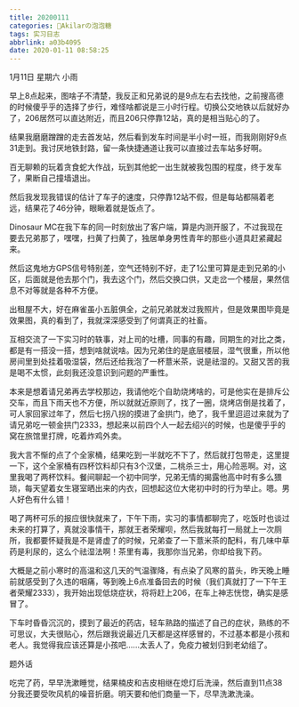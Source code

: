 ```yaml
---
title: 20200111
categories: 🍬Akilarの泡泡糖
tags: 实习日志
abbrlink: a03b4095
date: 2020-01-11 08:58:25
---
```

1月11日 星期六 小雨

早上8点起来，图啥子不清楚，我反正和兄弟说的是9点左右去找他，之前搜高德的时候傻乎乎的选择了步行，难怪啥都说是三小时行程。切换公交地铁以后就好办了，206居然可以直达附近，而且206只停靠12站，真的是相当贴心的了。

结果我磨磨蹭蹭的走去首发站，然后看到发车时间是半小时一班，而我刚刚好9点31走到。我讨厌地铁封路，留一条快捷通道让我可以直接过去车站多好啊。

百无聊赖的玩着贪食蛇大作战，玩到其他蛇一出生就被我包围的程度，终于发车了，果断自己撞墙退出。

然后我发现我错误的估计了车子的速度，只停靠12站不假，但是每站都隔着老远，结果花了46分钟，眼瞅着就是饭点了。

Dinosaur MC在我下车的同一时刻放出了客户端，算是内测开服了，不过我现在要去兄弟那了，嘿嘿，扫黄了扫黄了，独居单身男性青年的那些小道具赶紧藏起来。

然后这鬼地方GPS信号特别差，空气还特别不好，走了1公里可算是走到兄弟的小区，后面就是他去那个门，我去这个门，然后交换口供，又走岔一个楼层，果然信息不对等就是各种不方便。

出租屋不大，好在麻雀虽小五脏俱全，之前兄弟就发过我照片，但是效果图毕竟是效果图，真的看到了，我就深深感受到了何谓真正的社畜。

互相交流了一下实习时的轶事，对上司的吐槽，同事的有趣，同期生的对比之类，都是有一搭没一搭，想到啥就说啥。因为兄弟住的是底层楼层，湿气很重，所以他房间里到处挂着吸湿袋，然后还给我泡了一杯薏米茶，说是祛湿的。又甜又苦的我是喝不太惯，此刻我还没意识到问题的严重性。

本来是想着请兄弟再去学校那边，我请他吃个自助烧烤啥的，可是他实在是排斥公交车，而且下雨天也不方便，所以就就近原则了，找了一圈，烧烤店倒是找着了，可人家回家过年了，然后七拐八拐的摸进了金拱门，绝了，我千里迢迢过来就为了请兄弟吃一顿金拱门2333，想起来以前四个人一起去绍兴的时候，也是傻乎乎的窝在旅馆里打牌，吃着炸鸡外卖。

我大言不惭的点了个全家桶，结果吃到一半就吃不下了，然后就打包带走，这里提一下，这个全家桶有四杯饮料却只有3个汉堡，二桃杀三士，用心险恶啊。对，这里我喝了两杯饮料。餐间聊起一个初中同学，兄弟无情的揭露他高中时有多么猥琐，每天望着女生寝室晒出来的内衣，回想起这位大佬初中时的行为举止。嗯。男人好色有什么错！

喝了两杯可乐的报应很快就来了，下午下雨，实习的事情都聊完了，吃饭时也谈过未来的打算了，真就没事情干，那就王者荣耀呗，然后我就每打一局就上一次厕所，我都要怀疑我是不是肾虚了的时候，兄弟查了一下薏米茶的配料，有几味中草药是利尿的，这么个祛湿法啊！茶里有毒，我那你当兄弟，你却给我下药。

大概是之前小寒时的高温和这几天的气温骤降，有点染了风寒的苗头，昨天晚上睡前就感受到了久违的咽痛，等到晚上6点准备回去的时候（我们真就打了一下午王者荣耀2333），我开始出现低烧症状，将将赶上206，在车上神志恍惚，确实是感冒了。

下车时昏昏沉沉的，摸到了最近的药店，轻车熟路的描述了自己的症状，熟练的不可思议，大夫很贴心，然后跟我说最近几天都是这样感冒的，不过基本都是小孩和老人。我觉得我应该还算是小孩吧......太丢人了，免疫力被划归到老幼组了。

题外话

吃完了药，早早洗漱睡觉，结果楠皮和吉皮相继在熄灯后洗澡，然后直到11点38分我还要受吹风机的噪音折磨。明天要和他们商量一下，尽早洗漱洗澡。
